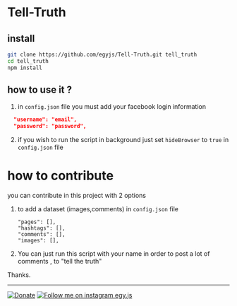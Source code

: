 # Tell-Truth

## install
```bash
git clone https://github.com/egyjs/Tell-Truth.git tell_truth
cd tell_truth 
npm install
```

## how to use it ?
1. in `config.json` file you must add your facebook login information  
```json
  "username": "email",
  "password": "password",
```
2. if you wish to run the script in background just set `hideBrowser` to `true` in  `config.json` file

# how to contribute
you can contribute in this project with 2 options
1. to add a dataset (images,comments) in `config.json` file
   ```
   "pages": [],
   "hashtags": [],
   "comments": [],
   "images": [],
   ```
2. You can just run this script with your name in order to post a lot of comments , to "tell the truth"


Thanks.

----
[![Donate](https://img.shields.io/badge/Donate-PayPal-blue.svg)](https://paypal.me/el3zahaby) 
[![Follow me on instagram egy.js](https://img.shields.io/badge/Follow-Instagram-%23C13584)](http://instagram.com/egyjs)
